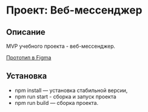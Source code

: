 # Проект: Веб-мессенджер

## Описание
MVP учебного проекта - веб-мессенджер.

[Прототип в Figma](https://www.figma.com/community/file/1115543967778689053)

## Установка
- npm install — установка стабильной версии,
- npm run start - сборка и запуск проекта
- npm run build — сборка проекта.
